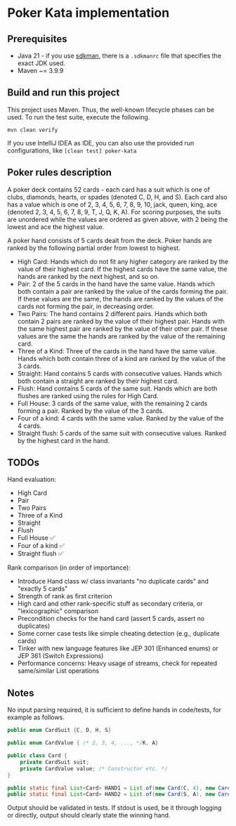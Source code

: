 # Poker Kata implementation

## Prerequisites

- Java 21 - if you use [sdkman](https://sdkman.io/), there is a `.sdkmanrc` file that specifies the exact JDK used.
- Maven ~= 3.9.9

## Build and run this project

This project uses Maven. Thus, the well-known lifecycle phases can be used.
To run the test suite, execute the following.

```shell
mvn clean verify
```

If you use IntelliJ IDEA as IDE, you can also use the provided run configurations, like `[clean test] poker-kata`

## Poker rules description

A poker deck contains 52 cards - each card has a suit which is one of clubs, diamonds, hearts, or spades (denoted C, D,
H, and S). Each card also has a value which is one of 2, 3, 4, 5, 6, 7, 8, 9, 10, jack, queen, king, ace (denoted 2, 3,
4, 5, 6, 7, 8, 9, T, J, Q, K, A). For scoring purposes, the suits are unordered while the values are ordered as given
above, with 2 being the lowest and ace the highest value.

A poker hand consists of 5 cards dealt from the deck. Poker hands are ranked by the following partial order from lowest
to highest.

- High Card: Hands which do not fit any higher category are ranked by the value of their highest card. If the highest
  cards have the same value, the hands are ranked by the next highest, and so on.
- Pair: 2 of the 5 cards in the hand have the same value. Hands which both contain a pair are ranked by the value of the
  cards forming the pair. If these values are the same, the hands are ranked by the values of the cards not forming the
  pair, in decreasing order.
- Two Pairs: The hand contains 2 different pairs. Hands which both contain 2 pairs are ranked by the value of their
  highest pair. Hands with the same highest pair are ranked by the value of their other pair. If these values are the
  same the hands are ranked by the value of the remaining card.
- Three of a Kind: Three of the cards in the hand have the same value. Hands which both contain three of a kind are
  ranked by the value of the 3 cards.
- Straight: Hand contains 5 cards with consecutive values. Hands which both contain a straight are ranked by their
  highest card.
- Flush: Hand contains 5 cards of the same suit. Hands which are both flushes are ranked using the rules for High Card.
- Full House: 3 cards of the same value, with the remaining 2 cards forming a pair. Ranked by the value of the 3 cards.
- Four of a kind: 4 cards with the same value. Ranked by the value of the 4 cards.
- Straight flush: 5 cards of the same suit with consecutive values. Ranked by the highest card in the hand.

## TODOs

Hand evaluation:

- High Card
- Pair
- Two Pairs
- Three of a Kind
- Straight
- Flush
- Full House ✅
- Four of a kind ✅
- Straight flush ✅

Rank comparison (in order of importance):

- Introduce Hand class w/ class invariants "no duplicate cards" and "exactly 5 cards"
- Strength of rank as first criterion
- High card and other rank-specific stuff as secondary criteria, or "lexicographic" comparison
- Precondition checks for the hand card (assert 5 cards, assert no duplicates)
- Some corner case tests like simple cheating detection (e.g., duplicate cards)
- Tinker with new language features like JEP 301 (Enhanced enums) or JEP 361 (Switch Expressions)
- Performance concerns: Heavy usage of streams, check for repeated same/similar List operations

## Notes

No input parsing required, it is sufficient to define hands in code/tests, for example as follows.

```java
public enum CardSuit {C, D, H, S}
```

```java
public enum CardValue { /* 2, 3, 4, ..., */K, A}
```

```java
public class Card {
    private CardSuit suit;
    private CardValue value; /* Constructor etc. */
}
```

```java
public static final List<Card> HAND1 = List.of(new Card(C, 4), new Card(H, K) /* etc., 5 cards */);
public static final List<Card> HAND2 = List.of(new Card(S, A), new Card(D, 7) /* etc., 5 cards */);
```

Output should be validated in tests. If stdout is used, be it through logging or directly, output should clearly state
the winning hand.

